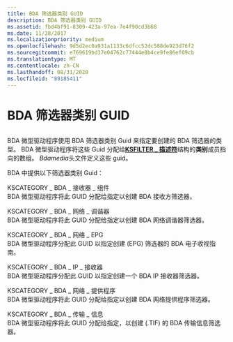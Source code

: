```yaml
---
title: BDA 筛选器类别 GUID
description: BDA 筛选器类别 GUID
ms.assetid: fbd4bf91-8309-423a-97ea-7e4f90cd3b68
ms.date: 11/28/2017
ms.localizationpriority: medium
ms.openlocfilehash: 9d5d2ec0a931a1133c6dfcc52dc588de923d76f2
ms.sourcegitcommit: e769619bd37e04762c77444e8b4ce9fe86ef09cb
ms.translationtype: MT
ms.contentlocale: zh-CN
ms.lasthandoff: 08/31/2020
ms.locfileid: "89185411"
---
```

# <a name="bda-filter-category-guids"></a>BDA 筛选器类别 GUID


## <span id="ddk_bda_filter_category_guids_ks"></span><span id="DDK_BDA_FILTER_CATEGORY_GUIDS_KS"></span>


BDA 微型驱动程序使用 BDA 筛选器类别 Guid 来指定要创建的 BDA 筛选器的类型。 BDA 微型驱动程序将这些 Guid 分配给[**KSFILTER \_ 描述符**](/windows-hardware/drivers/ddi/ks/ns-ks-_ksfilter_descriptor)结构的**类别**成员指向的数组。 *Bdamedia*头文件定义这些 guid。

BDA 中提供以下筛选器类别 Guid：

<span id="KSCATEGORY_BDA_RECEIVER_COMPONENT"></span><span id="kscategory_bda_receiver_component"></span>KSCATEGORY \_ BDA \_ 接收器 \_ 组件  
BDA 微型驱动程序将此 GUID 分配给指定以创建 BDA 接收方筛选器。

<span id="KSCATEGORY_BDA_NETWORK_TUNER"></span><span id="kscategory_bda_network_tuner"></span>KSCATEGORY \_ BDA \_ 网络 \_ 调谐器  
BDA 微型驱动程序将此 GUID 分配给指定以创建 BDA 网络调谐器筛选器。

<span id="KSCATEGORY_BDA_NETWORK_EPG"></span><span id="kscategory_bda_network_epg"></span>KSCATEGORY \_ BDA \_ 网络 \_ EPG  
BDA 微型驱动程序分配此 GUID 以指定创建 (EPG) 筛选器的 BDA 电子收视指南。

<span id="KSCATEGORY_BDA_IP_SINK"></span><span id="kscategory_bda_ip_sink"></span>KSCATEGORY \_ BDA \_ IP \_ 接收器  
BDA 微型驱动程序分配此 GUID 以指定创建一个 BDA IP 接收器筛选器。

<span id="KSCATEGORY_BDA_NETWORK_PROVIDER"></span><span id="kscategory_bda_network_provider"></span>KSCATEGORY \_ BDA \_ 网络 \_ 提供程序  
BDA 微型驱动程序将此 GUID 分配给指定以创建 BDA 网络提供程序筛选器。

<span id="KSCATEGORY_BDA_TRANSPORT_INFORMATION"></span><span id="kscategory_bda_transport_information"></span>KSCATEGORY \_ BDA \_ 传输 \_ 信息  
BDA 微型驱动程序将此 GUID 分配给指定，以创建 (.TIF) 的 BDA 传输信息筛选器。

 

